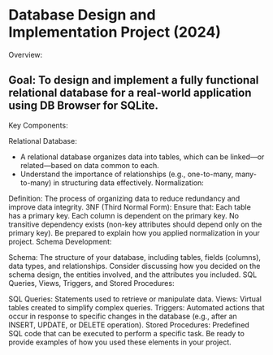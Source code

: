 # Database Design and Implementation Project (2024)
Overview:

## Goal: To design and implement a fully functional relational database for a real-world application using DB Browser for SQLite.
Key Components:

Relational Database:

* A relational database organizes data into tables, which can be linked—or related—based on data common to each.
* Understand the importance of relationships (e.g., one-to-many, many-to-many) in structuring data effectively.
Normalization:

Definition: The process of organizing data to reduce redundancy and improve data integrity.
3NF (Third Normal Form): Ensure that:
Each table has a primary key.
Each column is dependent on the primary key.
No transitive dependency exists (non-key attributes should depend only on the primary key).
Be prepared to explain how you applied normalization in your project.
Schema Development:

Schema: The structure of your database, including tables, fields (columns), data types, and relationships.
Consider discussing how you decided on the schema design, the entities involved, and the attributes you included.
SQL Queries, Views, Triggers, and Stored Procedures:

SQL Queries: Statements used to retrieve or manipulate data.
Views: Virtual tables created to simplify complex queries.
Triggers: Automated actions that occur in response to specific changes in the database (e.g., after an INSERT, UPDATE, or DELETE operation).
Stored Procedures: Predefined SQL code that can be executed to perform a specific task.
Be ready to provide examples of how you used these elements in your project.
